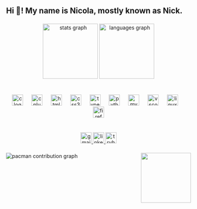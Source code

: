<h2 align="left">Hi 👋! My name is Nicola, mostly known as Nick.</h2>

###

<div align="center">
  <img src="https://github-readme-stats.vercel.app/api?username=NickTheCreator&hide_title=false&hide_rank=false&show_icons=true&include_all_commits=true&count_private=true&disable_animations=false&theme=dracula&locale=en&hide_border=false" height="150" alt="stats graph"  />
  <img src="https://github-readme-stats.vercel.app/api/top-langs?username=NickTheCreator&locale=en&hide_title=false&layout=compact&card_width=320&langs_count=6&theme=dracula&hide_border=false" height="150" alt="languages graph"  />
</div>

###

<br clear="both">

<div align="center">
  <img src="https://cdn.jsdelivr.net/gh/devicons/devicon/icons/c/c-original.svg" height="30" alt="c logo"  />
  <img width="15" />
  <img src="https://cdn.jsdelivr.net/gh/devicons/devicon/icons/cplusplus/cplusplus-original.svg" height="30" alt="cplusplus logo"  />
  <img width="15" />
  <img src="https://cdn.jsdelivr.net/gh/devicons/devicon/icons/html5/html5-plain.svg" height="30" alt="html5 logo"  />
  <img width="15" />
  <img src="https://cdn.jsdelivr.net/gh/devicons/devicon/icons/css3/css3-original.svg" height="30" alt="css3 logo"  />
  <img width="15" />
  <img src="https://cdn.jsdelivr.net/gh/devicons/devicon/icons/typescript/typescript-original.svg" height="30" alt="typescript logo"  />
  <img width="15" />
  <img src="https://cdn.jsdelivr.net/gh/devicons/devicon/icons/python/python-original.svg" height="30" alt="python logo"  />
  <img width="15" />
  <img src="https://cdn.jsdelivr.net/gh/devicons/devicon/icons/mysql/mysql-original.svg" height="30" alt="mysql logo"  />
  <img width="15" />
  <img src="https://cdn.jsdelivr.net/gh/devicons/devicon/icons/vscode/vscode-original.svg" height="30" alt="vscode logo"  />
  <img width="15" />
  <img src="https://cdn.jsdelivr.net/gh/devicons/devicon/icons/linux/linux-original.svg" height="30" alt="linux logo"  />
  <img width="15" />
  <img src="https://cdn.jsdelivr.net/gh/devicons/devicon/icons/firefox/firefox-original.svg" height="30" alt="firefox logo"  />
</div>

###

<br clear="both">

<div align="center">
  <a href="mailto:nicolafranca171@gmail.com" target="_blank">
    <img src="https://img.shields.io/static/v1?message=Gmail&logo=gmail&label=&color=D14836&logoColor=white&labelColor=&style=for-the-badge" height="30" alt="gmail logo"  />
  </a>
  <a href="www.linkedin.com/in/nicola-de-oliveira" target="_blank">
    <img src="https://img.shields.io/static/v1?message=LinkedIn&logo=linkedin&label=&color=0077B5&logoColor=white&labelColor=&style=for-the-badge" height="30" alt="linkedin logo"  />
  </a>
  <img src="https://img.shields.io/static/v1?message=TryHackMe&logo=tryhackme&label=&color=88cc14&logoColor=white&labelColor=&style=for-the-badge" height="30" alt="tryhackme logo"  />
</div>

###

<img align="right" height="136" src="https://media2.giphy.com/media/v1.Y2lkPTc5MGI3NjExajZzanA5YXE2d3BpcTF0dG95d3d0OWR5a2tmZnJmdXJicmUxbDVmYSZlcD12MV9pbnRlcm5hbF9naWZfYnlfaWQmY3Q9Zw/JT5zjBhsdeNftDvZRC/giphy.gif"  />

###

<picture>
  <source media="(prefers-color-scheme: dark)" srcset="https://raw.githubusercontent.com/NickTheCreator/NickTheCreator/output/pacman-contribution-graph-dark.svg">
  <source media="(prefers-color-scheme: light)" srcset="https://raw.githubusercontent.com/NickTheCreator/NickTheCreator/output/pacman-contribution-graph.svg">
  <img alt="pacman contribution graph" src="https://raw.githubusercontent.com/NickTheCreator/NickTheCreator/output/pacman-contribution-graph.svg">
</picture>

###
